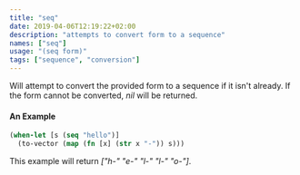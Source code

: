 ```yaml
---
title: "seq"
date: 2019-04-06T12:19:22+02:00
description: "attempts to convert form to a sequence"
names: ["seq"]
usage: "(seq form)"
tags: ["sequence", "conversion"]
---
```

Will attempt to convert the provided form to a sequence if it isn't already. If the form cannot be converted, _nil_ will be returned.

#### An Example

```clojure
(when-let [s (seq "hello")]
  (to-vector (map (fn [x] (str x "-")) s)))
```

This example will return _["h-" "e-" "l-" "l-" "o-"]_.
